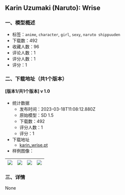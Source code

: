 ## Karin Uzumaki (Naruto):  Wrise
### 一、模型概述

- 标签：`anime`, `character`, `girl`, `sexy`, `naruto shippuuden`
- 下载数：492
- 收藏人数：96
- 评论人数：1
- 评分人数：1
- 评分：1

### 二、下载地址（共1个版本）

#### [版本1/共1个版本] v 1.0

- 统计数据
  - 发布时间：2023-03-18T11:08:12.880Z
  - 原始模型：SD 1.5
  - 下载数：492
  - 评分人数：1
  - 评分：1
- 下载地址
  - [karin_wrise.pt](https://civitai.com/api/download/models/24690)
- 样例图像：

| <img src="https://image.civitai.com/xG1nkqKTMzGDvpLrqFT7WA/890f8479-e635-4763-c226-350df40b2700/width=450/269381.jpeg" /> | <img src="https://image.civitai.com/xG1nkqKTMzGDvpLrqFT7WA/10b057bb-09fb-41ca-4226-8a2d0490d100/width=450/269388.jpeg" /> | <img src="https://image.civitai.com/xG1nkqKTMzGDvpLrqFT7WA/a2a88ec5-a60b-455f-c9d2-793378badc00/width=450/269387.jpeg" /> | <img src="https://image.civitai.com/xG1nkqKTMzGDvpLrqFT7WA/6e4f7abe-76b9-4631-89b6-408a7499a900/width=450/269386.jpeg" /> |
| ---- | ---- | ---- | ---- |


### 三、详情
None